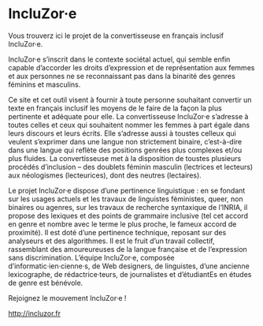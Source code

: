 # IncluZor·e

Vous trouverz ici le projet de la convertisseuse en français inclusif IncluZor·e.

IncluZor·e s’inscrit dans le contexte sociétal actuel, qui semble enfin capable d’accorder les droits d’expression et de représentation aux femmes et aux personnes ne se reconnaissant pas dans la binarité des genres féminins et masculins.

Ce site et cet outil visent à fournir à toute personne souhaitant convertir un texte en français inclusif les moyens de le faire de la façon la plus pertinente et adéquate pour elle.
La convertisseuse IncluZor·e s’adresse à toutes celles et ceux qui souhaitent nommer les femmes à part égale dans leurs discours et leurs écrits. Elle s’adresse aussi à toustes celleux qui veulent s’exprimer dans une langue non strictement binaire, c’est-à-dire dans une langue qui reflète des positions genrées plus complexes et/ou plus fluides. 
La convertisseuse met à la disposition de toustes plusieurs procédés d’inclusion – des doublets féminin masculin (lectrices et lecteurs) aux néologismes (lecteurices), dont des neutres (lectaires).

Le projet IncluZor·e dispose d’une pertinence linguistique : en se fondant sur les usages actuels et les travaux de linguistes féministes, queer, non binaires ou agenres, sur les travaux de recherche syntaxique de l’INRIA, il propose des lexiques et des points de grammaire inclusive (tel cet accord en genre et nombre avec le terme le plus proche, le fameux accord de proximité).
Il est doté d’une pertinence technique, reposant sur des analyseurs et des algorithmes.
Il est  le fruit d’un travail collectif, rassemblant des amoureureuses de la langue française et de l’expression sans discrimination.
L’équipe IncluZor·e, composée d’informatic·ien·cienne·s, de Web designers, de linguistes, d’une ancienne lexicographe, de rédactrice·teurs, de journalistes et d’étudiantEs en études de genre est bénévole.
    
Rejoignez le mouvement IncluZor·e !

http://incluzor.fr